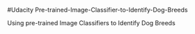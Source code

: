 #Udacity Pre-trained-Image-Classifier-to-Identify-Dog-Breeds

Using pre-trained Image Classifiers to Identify Dog Breeds
